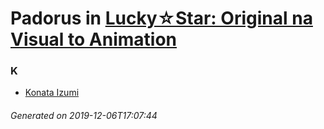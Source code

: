 # Padorus in [Lucky☆Star: Original na Visual to Animation](https://myanimelist.net/anime/4472/Lucky☆Star__Original_na_Visual_to_Animation)

### K
* [Konata Izumi](https://github.com/shadow578/Project-Padoru/blob/master/table-of-contents/characters/KonataIzumi.md)

###### Generated on 2019-12-06T17:07:44
